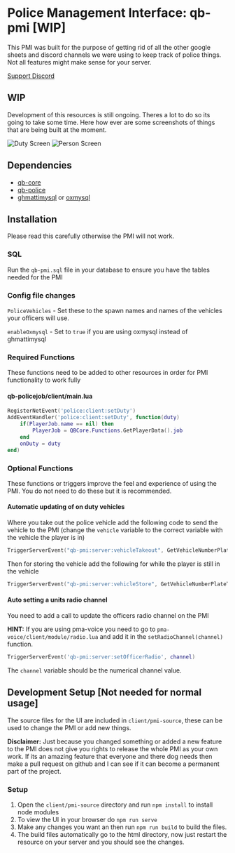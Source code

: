 # Police Management Interface: qb-pmi [WIP]
This PMI was built for the purpose of getting rid of all the other google sheets and discord channels we were using to keep track of police things. Not all features might make sense for your server.

[Support Discord](https://discord.gg/CN8chwsK7E)
## WIP
Development of this resources is still ongoing. Theres a lot to do so its going to take some time. Here how ever are some screenshots of things that are being built at the moment.


![Duty Screen](https://i.imgur.com/IjLWkjj.png)
![Person Screen](https://i.imgur.com/sgkf7Ul.png)

## Dependencies
- [qb-core](https://github.com/qbcore-framework/qb-core)
- [qb-police](https://github.com/qbcore-framework/qb-policejob)
- [ghmattimysql](https://github.com/GHMatti/ghmattimysql/releases) or [oxmysql](https://github.com/overextended/oxmysql/releases)

## Installation
Please read this carefully otherwise the PMI will not work.

### SQL
Run the `qb-pmi.sql` file in your database to ensure you have the tables needed for the PMI

### Config file changes
``PoliceVehicles`` - Set these to the spawn names and names of the vehicles your officers will use.

``enableOxmysql`` - Set to `true` if you are using oxmysql instead of ghmattimysql


### Required Functions
These functions need to be added to other resources in order for PMI functionality to work fully
#### qb-policejob/client/main.lua
```lua
RegisterNetEvent('police:client:setDuty')
AddEventHandler('police:client:setDuty', function(duty)
    if(PlayerJob.name == nil) then
        PlayerJob = QBCore.Functions.GetPlayerData().job
    end
    onDuty = duty
end)
```

### Optional Functions
These functions or triggers improve the feel and experience of using the PMI. You do not need to do these but it is recommended.

#### Automatic updating of on duty vehicles
Where you take out the police vehicle add the following code to send the vehicle to the PMI (change the `vehicle` variable to the correct variable with the vehicle the player is in)
```lua
TriggerServerEvent("qb-pmi:server:vehicleTakeout", GetVehicleNumberPlateText(vehicle), GetEntityModel(vehicle))
```
Then for storing the vehicle add the following for while the player is still in the vehicle
```lua
TriggerServerEvent("qb-pmi:server:vehicleStore", GetVehicleNumberPlateText(GetVehiclePedIsIn(PlayerPedId())))
```

#### Auto setting a units radio channel
You need to add a call to update the officers radio channel on the PMI 

**HINT:** If you are using pma-voice you need to go to `pma-voice/client/module/radio.lua` and add it in the `setRadioChannel(channel)` function.
```lua
TriggerServerEvent('qb-pmi:server:setOfficerRadio', channel)
```
The `channel` variable should be the numerical channel value.

## Development Setup [Not needed for normal usage]
The source files for the UI are included in `client/pmi-source`, these can be used to change the PMI or add new things.

**Disclaimer:** Just because you changed something or added a new feature to the PMI does not give you rights to release the whole PMI as your own work. If its an amazing feature that everyone and there dog needs then make a pull request on github and I can see if it can become a permanent part of the project.

### Setup
1. Open the `client/pmi-source` directory and run `npm install` to install node modules
2. To view the UI in your browser do `npm run serve`
3. Make any changes you want an then run `npm run build` to build the files.
4. The build files automatically go to the html directory, now just restart the resource on your server and you should see the changes.
